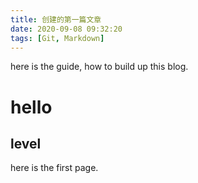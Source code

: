 ```yaml
---
title: 创建的第一篇文章
date: 2020-09-08 09:32:20
tags: [Git, Markdown]
---
```


here is the guide, how to build up this blog.

# hello

## level

here is the first page.

